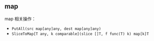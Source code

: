 ## map

map 相关操作：
- `PutAll(src map[any]any, dest map[any]any)`
- `SliceToMap[T any, k comparable](slice []T, f func(T) k) map[k]T`